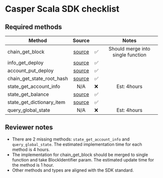 # Casper Scala SDK checklist

## Required methods

| Method                    |                                                              Source                                                              |     |    Notes    |
| ------------------------- |:--------------------------------------------------------------------------------------------------------------------------------:| --- |:-----------:|
| chain_get_block           |        [source](https://github.com/caspercommunityio/casper-scala-sdk/blob/master/src/main/scala/com/casper/sdk/CasperSdk.scala#L43)         | ✅  |Should merge into single function             |
| info_get_deploy           |        [source](https://github.com/caspercommunityio/casper-scala-sdk/blob/master/src/main/scala/com/casper/sdk/CasperSdk.scala#L84)         | ✅  |             |
| account_put_deploy        |        [source](https://github.com/caspercommunityio/casper-scala-sdk/blob/master/src/main/scala/com/casper/sdk/CasperSdk.scala#L140)         | ✅  |             |
| chain_get_state_root_hash |    [source](https://github.com/caspercommunityio/casper-scala-sdk/blob/master/src/main/scala/com/casper/sdk/CasperSdk.scala#L35)     | ✅  |             |
| state_get_account_info    |                                                               N/A                                                                | ❌  | Est: 4hours |
| state_get_balance         |       [source](https://github.com/caspercommunityio/casper-scala-sdk/blob/master/src/main/scala/com/casper/sdk/CasperSdk.scala#L108)        | ✅  |             |
| state_get_dictionary_item | [source](https://github.com/caspercommunityio/casper-scala-sdk/blob/master/src/main/scala/com/casper/sdk/CasperSdk.scala#L124) | ✅  |             |
| query_global_state        |        N/A        | ❌  | Est: 4hours |


## Reviewer notes

- There are 2 missing methods: `state_get_account_info` and `query_global_state`. The estimated implementation time for each method is 4 hours. 
- The implementation for chain_get_block should be merged to single function and take BlockIdentifier param. The estimated update time for the method is 1 hour.
- Other methods and types are aligned with the SDK standard.
